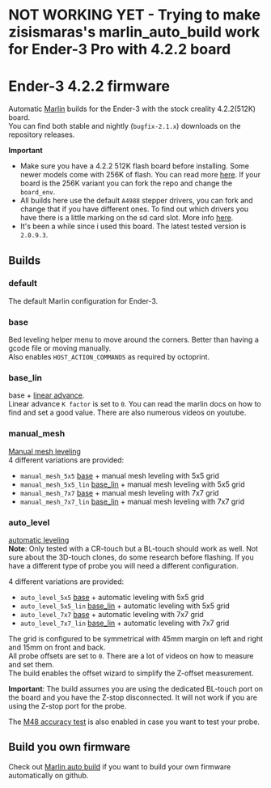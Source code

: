 # NOT WORKING YET - Trying to make zisismaras's marlin_auto_build work for Ender-3 Pro with 4.2.2 board

# Ender-3 4.2.2 firmware

Automatic [Marlin](https://github.com/MarlinFirmware/Marlin) builds for the Ender-3 with the stock creality 4.2.2(512K) board.  
You can find both stable and nightly (`bugfix-2.1.x`) downloads on the repository releases.  

**Important**
* Make sure you have a 4.2.2 512K flash board before installing. Some newer models come with 256K of flash. You can read more [here](https://github.com/MarlinFirmware/Marlin/issues/23596). If your board is the 256K variant you can fork the repo and change the `board_env`.
* All builds here use the default `A4988` stepper drivers, you can fork and change that if you have different ones. To find out which drivers you have there is a little marking on the sd card slot. More info [here](https://github.com/MarlinFirmware/Configurations/pull/633#issuecomment-995206382).
* It's been a while since i used this board. The latest tested version is `2.0.9.3`.

## Builds

### default

The default Marlin configuration for Ender-3.

### base

Bed leveling helper menu to move around the corners. Better than having a gcode file or moving manually.  
Also enables `HOST_ACTION_COMMANDS` as required by octoprint.

### base_lin

base + [linear advance](https://marlinfw.org/docs/features/lin_advance.html).     
Linear advance `K factor` is set to `0`. You can read the marlin docs on how to find and set a good value. There are also numerous videos on youtube.  

### manual_mesh

[Manual mesh leveling](https://marlinfw.org/docs/gcode/G029-mbl.html)  
4 different variations are provided:

* `manual_mesh_5x5` [base](#base) + manual mesh leveling with 5x5 grid
* `manual_mesh_5x5_lin` [base_lin](#base_lin) + manual mesh leveling with 5x5 grid
* `manual_mesh_7x7` [base](#base) + manual mesh leveling with 7x7 grid
* `manual_mesh_7x7_lin` [base_lin](#base_lin) + manual mesh leveling with 7x7 grid

### auto_level

[automatic leveling](https://marlinfw.org/docs/gcode/G029-abl-bilinear.html)  
**Note**: Only tested with a CR-touch but a BL-touch should work as well. Not sure about the 3D-touch clones, do some research before flashing. If you have a different type of probe you will need a different configuration.  

4 different variations are provided:

* `auto_level_5x5` [base](#base) + automatic leveling with 5x5 grid
* `auto_level_5x5_lin` [base_lin](#base_lin) + automatic leveling with 5x5 grid
* `auto_level_7x7` [base](#base) + automatic leveling with 7x7 grid
* `auto_level_7x7_lin` [base_lin](#base_lin) + automatic leveling with 7x7 grid

The grid is configured to be symmetrical with 45mm margin on left and right and 15mm on front and back.  
All probe offsets are set to `0`. There are a lot of videos on how to measure and set them.  
The build enables the offset wizard to simplify the Z-offset measurement.  

**Important**: The build assumes you are using the dedicated BL-touch port on the board and you have the Z-stop disconnected. It will not work if you are using the Z-stop port for the probe.  

The [M48 accuracy test](https://marlinfw.org/docs/gcode/M048.html) is also enabled in case you want to test your probe.

## Build you own firmware

Check out [Marlin auto build](https://github.com/zisismaras/marlin_auto_build) if you want to build your own firmware automatically on github.
